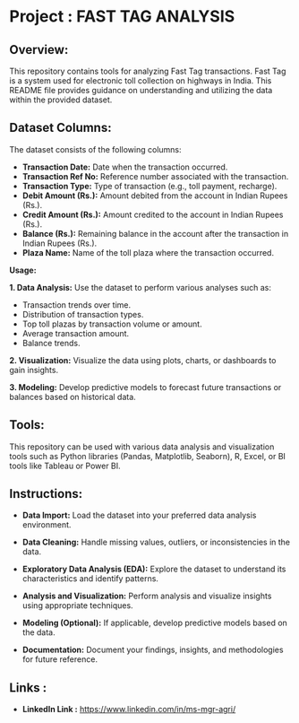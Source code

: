 # Project : FAST TAG ANALYSIS

## Overview:
This repository contains tools for analyzing Fast Tag transactions. Fast Tag is a system used for electronic toll collection on highways in India. This README file provides guidance on understanding and utilizing the data within the provided dataset.

## Dataset Columns:
The dataset consists of the following columns:

* **Transaction Date:** Date when the transaction occurred.
* **Transaction Ref No:** Reference number associated with the transaction.
* **Transaction Type:** Type of transaction (e.g., toll payment, recharge).
* **Debit Amount (Rs.):** Amount debited from the account in Indian Rupees (Rs.).
* **Credit Amount (Rs.):** Amount credited to the account in Indian Rupees (Rs.).
* **Balance (Rs.):** Remaining balance in the account after the transaction in Indian Rupees (Rs.).
* **Plaza Name:** Name of the toll plaza where the transaction occurred.
  
**Usage:**

**1. Data Analysis:** Use the dataset to perform various analyses such as:
* Transaction trends over time.
* Distribution of transaction types.
* Top toll plazas by transaction volume or amount.
* Average transaction amount.
* Balance trends.
  
**2. Visualization:** Visualize the data using plots, charts, or dashboards to gain insights.

**3. Modeling:** Develop predictive models to forecast future transactions or balances based on historical data.

 ## Tools: 
This repository can be used with various data analysis and visualization tools such as Python libraries (Pandas, Matplotlib, Seaborn), R, Excel, or BI tools like Tableau or Power BI.

## Instructions:
* **Data Import:** Load the dataset into your preferred data analysis environment.

* **Data Cleaning:** Handle missing values, outliers, or inconsistencies in the data.

* **Exploratory Data Analysis (EDA):** Explore the dataset to understand its characteristics and identify patterns.

* **Analysis and Visualization:** Perform analysis and visualize insights using appropriate techniques.

* **Modeling (Optional):** If applicable, develop predictive models based on the data.

* **Documentation:** Document your findings, insights, and methodologies for future reference.

## Links :

* **LinkedIn Link :** https://www.linkedin.com/in/ms-mgr-agri/

